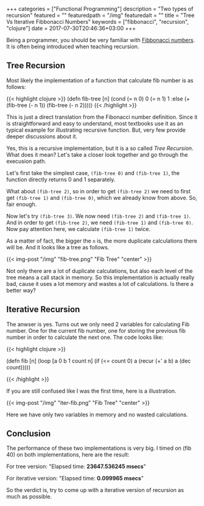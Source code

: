 +++
categories = ["Functional Programming"]
description = "Two types of recursion"
featured = ""
featuredpath = "/img"
featuredalt = ""
title = "Tree Vs Iterative Fibbonacci Numbers"
keywords = ["fibbonacci", "recursion", "clojure"]
date = 2017-07-30T20:46:36+03:00
+++

Being a programmer, you should be very familiar with [Fibbonacci numbers](https://en.wikipedia.org/wiki/Fibonacci_number). It is often being introduced when teaching recursion.

## Tree Recursion

Most likely the implementation of a function that calculate fib number is as follows:

{{< highlight clojure >}}
(defn fib-tree [n]
  (cond (= n 0) 0
        (= n 1) 1
        :else (+ (fib-tree (- n 1)) (fib-tree (- n 2)))))
{{< /highlight >}}

This is just a direct translation from the Fibonacci number definition. Since it is straightforward and easy to understand, most textbooks use it as an typical example for illustrating recursive function. But, very few provide deeper discussions about it.

Yes, this is a recursive implementation, but it is a so called *Tree Recursion*. What does it mean? Let's take a closer look together and go through the execusion path.

Let's first take the simplest case, `(fib-tree 0)` and `(fib-tree 1)`, the function directly returns 0 and 1 separately.

What about `(fib-tree 2)`, so in order to get `(fib-tree 2)` we need to first get `(fib-tree 1)` and `(fib-tree 0)`, which we already know from above. So, fair enough.

Now let's try `(fib-tree 3)`. We now need `(fib-tree 2)` and `(fib-tree 1)`. And in order to get `(fib-tree 2)`, we need `(fib-tree 1)` and `(fib-tree 0)`. Now pay attention here, we calculate `(fib-tree 1)` twice.

As a matter of fact, the bigger the `n` is, the more duplicate calculations there will be. And it looks like a tree as follows.

{{< img-post "/img" "fib-tree.png" "Fib Tree" "center" >}}

Not only there are a lot of duplicate calculations, but also each level of the tree means a call stack in memory. So this implementation is actually really bad, cause it uses a lot memory and wastes a lot of calculations. Is there a better way?

## Iterative Recursion

The anwser is yes. Turns out we only need 2 variables for calculating Fib number. One for the current fib number, one for storing the previous fib number in order to calculate the next one. The code looks like:

{{< highlight clojure >}}

(defn fib [n]
  (loop [a 0
         b 1
         count n]
    (if (<= count 0)
      a
      (recur (+' a b) a (dec count)))))

{{< /highlight >}}

If you are still confused like I was the first time, here is a illustration.

{{< img-post "/img" "iter-fib.png" "Fib Tree" "center" >}}

Here we have only two variables in memory and no wasted calculations.

## Conclusion

The performance of these two implementations is very big. I timed on (fib 40) on both implementations, here are the result:

For tree version:
"Elapsed time: **23647.536245 msecs**"

For iterative version:
"Elapsed time: **0.099965 msecs**"

So the verdict is, try to come up with a iterative version of recursion as much as possible.
